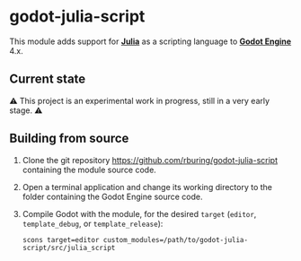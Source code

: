 # godot-julia-script

This module adds support for [**Julia**](https://github.com/JuliaLang/julia) as a scripting language to [**Godot Engine**](https://github.com/godotengine/godot) 4.x.

## Current state

⚠ This project is an experimental work in progress, still in a very early stage. ⚠

## Building from source

1. Clone the git repository https://github.com/rburing/godot-julia-script containing the module source code.

2. Open a terminal application and change its working directory to the folder containing the Godot Engine source code.

3. Compile Godot with the module, for the desired `target` (`editor`, `template_debug`, or `template_release`):

       scons target=editor custom_modules=/path/to/godot-julia-script/src/julia_script


